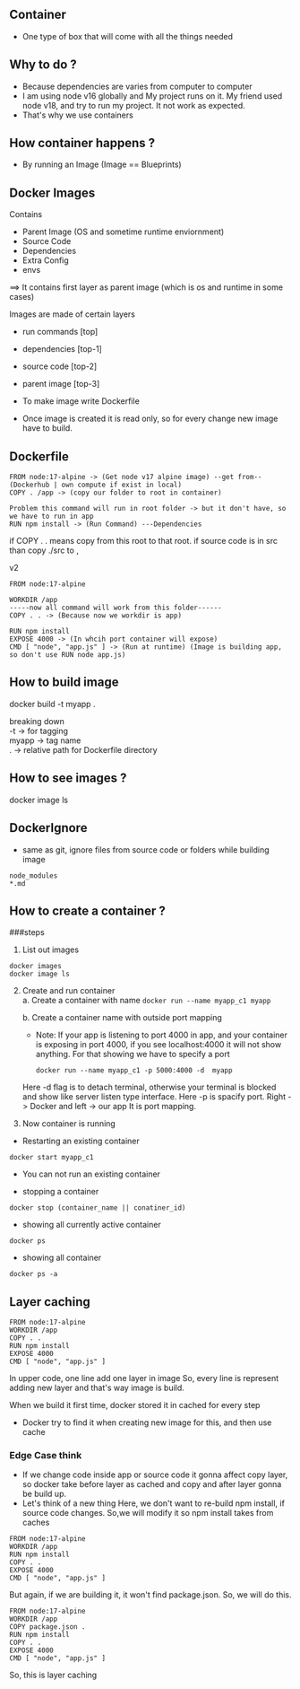 ## Container
- One type of box that will come with all the things needed

## Why to do ?
- Because dependencies are varies from computer to computer
- I am using node v16 globally and My project runs on it. My friend used node v18, and try to run my project. It not work as expected.
- That's why we use containers

## How container happens ?
- By running an Image (Image == Blueprints)

## Docker Images

Contains
- Parent Image (OS and sometime runtime enviornment)
- Source Code
- Dependencies
- Extra Config
- envs

==> It contains first layer as parent image (which is os and runtime in some cases)

Images are made of certain layers
- run commands [top]
- dependencies [top-1]
- source code [top-2]
- parent image [top-3]

- To make image write Dockerfile
- Once image is created it is read only, so for every change new image have to build.
## Dockerfile

```
FROM node:17-alpine -> (Get node v17 alpine image) --get from-- (Dockerhub | own compute if exist in local)
COPY . /app -> (copy our folder to root in container)

Problem this command will run in root folder -> but it don't have, so we have to run in app
RUN npm install -> (Run Command) ---Dependencies
```
if COPY . . means copy from this root to that root.
if source code is in src than copy ./src to ,

v2
```
FROM node:17-alpine

WORKDIR /app
-----now all command will work from this folder------
COPY . . -> (Because now we workdir is app)

RUN npm install
EXPOSE 4000 -> (In whcih port container will expose)
CMD [ "node", "app.js" ] -> (Run at runtime) (Image is building app, so don't use RUN node app.js)
```


## How to build image

docker build -t myapp .

breaking down<br/>
-t -> for tagging<br/>
myapp -> tag name<br/>
. -> relative path for Dockerfile directory<br/>


## How to see images ?
docker image ls

## DockerIgnore

- same as git, ignore files from source code or folders while building image

```
node_modules
*.md
```

## How to create a container ?

###steps

1. List out images
```
docker images
docker image ls
```

2. Create and run container<br/>
    a. Create a container with name
        ```
        docker run --name myapp_c1 myapp
        ```
    
    b. Create a container name with outside port mapping
    - Note: If your app is listening to port 4000 in app, and your container is exposing in port 4000, if you see localhost:4000 it will not show anything. For that showing we have to specify a port

        ```
        docker run --name myapp_c1 -p 5000:4000 -d  myapp
        ```
    Here -d flag is to detach terminal, otherwise your terminal is blocked and show like server listen type interface.
    Here -p is spacify port. Right -> Docker and left -> our app
    It is port mapping.

3. Now container is running

- Restarting an existing container
```
docker start myapp_c1
```

- You can not run an existing container

- stopping a container
```
docker stop (container_name || conatiner_id)
```

- showing all currently active container
```
docker ps
```

- showing all container
```
docker ps -a
```

## Layer caching

```
FROM node:17-alpine
WORKDIR /app
COPY . .
RUN npm install
EXPOSE 4000
CMD [ "node", "app.js" ]
```
In upper code, one line add one layer in image
So, every line is represent adding new layer and that's way image is build.

When we build it first time, docker stored it in cached for every step
- Docker try to find it when creating new image for this, and then use cache

### Edge Case think
- If we change code inside app or source code it gonna affect copy layer, so docker take before layer as cached and copy and after layer gonna be build up.
- Let's think of a new thing
Here, we don't want to re-build npm install, if source code changes. So,we will modify it so npm install takes from caches
```
FROM node:17-alpine
WORKDIR /app
RUN npm install
COPY . .
EXPOSE 4000
CMD [ "node", "app.js" ]
```
But again, if we are building it, it won't find package.json. So, we will do this.
```
FROM node:17-alpine
WORKDIR /app
COPY package.json .
RUN npm install
COPY . .
EXPOSE 4000
CMD [ "node", "app.js" ]
```
So, this is layer caching
